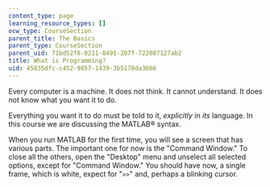 ```yaml
---
content_type: page
learning_resource_types: []
ocw_type: CourseSection
parent_title: The Basics
parent_type: CourseSection
parent_uid: 71bd52f8-0211-8491-207f-722087127ab2
title: What is Programming?
uid: 45835dfc-c452-9857-1439-3b5178da3666
---
```


Every computer is a machine. It does not think. It cannot understand. It does not know what you want it to do.

Everything you want it to do must be told to it, _explicitly_ in _its_ language. In this course we are discussing the MATLAB® syntax.

When you run MATLAB for the first time, you will see a screen that has various parts. The important one for now is the "Command Window." To close all the others, open the "Desktop" menu and unselect all selected options, except for "Command Window." You should have now, a single frame, which is white, expect for "`>>`" and, perhaps a blinking cursor.